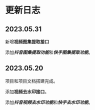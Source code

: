 # 更新日志

## 2023.05.31

新增**视频图集提取接口**

添加***抖音图集提取功能***和***快手图集提取功能***。

## 2023.05.20

项目和项目文档搭建完成。

添加**视频去水印接口**。

添加***抖音视频去水印功能***和***快手去水印功能***。